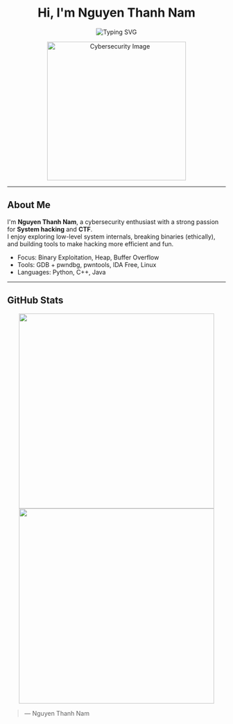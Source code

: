 <h1 align="center">Hi, I'm Nguyen Thanh Nam</h1>

<p align="center">
  <img src="https://readme-typing-svg.demolab.com?font=Fira+Code&size=24&duration=3000&pause=1000&color=00F7FF&center=true&vCenter=true&width=600&lines=Cybersecurity+Enthusiast;CTF+Player;Python+|+C%2B%2B+|+Java" alt="Typing SVG" />
</p>

<p align="center">
  <img src="https://github.com/Nguyen-Thanh-Nam/Nguyen-Thanh-Nam/blob/main/assets/avatar.png" width="320" alt="Cybersecurity Image" />
</p>

---

## About Me

I'm **Nguyen Thanh Nam**, a cybersecurity enthusiast with a strong passion for **System hacking** and **CTF**.  
I enjoy exploring low-level system internals, breaking binaries (ethically), and building tools to make hacking more efficient and fun.

- Focus: Binary Exploitation, Heap, Buffer Overflow  
- Tools: GDB + pwndbg, pwntools, IDA Free, Linux  
- Languages: Python, C++, Java

---

## GitHub Stats

<p align="center">
  <img src="https://github-readme-stats.vercel.app/api?username=Nguyen-Thanh-Nam&show_icons=true&theme=tokyonight" width="450" />
  <img src="https://github-readme-streak-stats.herokuapp.com?user=Nguyen-Thanh-Nam&theme=tokyonight" width="450" />
</p>


> — Nguyen Thanh Nam
